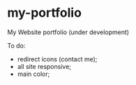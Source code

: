# my-portfolio
My Website portfolio (under development)

To do:
- redirect icons (contact me);
- all site responsive;
- main color;

